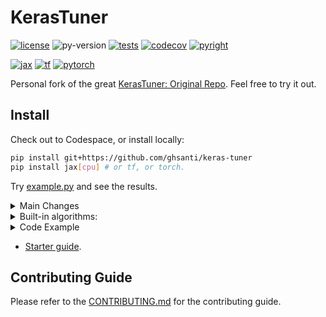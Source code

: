 # KerasTuner

[![license](https://img.shields.io/badge/License-Apache_2.0-green)](https://github.com/ghsanti/keras-tuner/blob/master/LICENSE)
![py-version](https://img.shields.io/badge/Python-3.10+-blue)
[![tests](https://github.com/keras-team/keras-tuner/workflows/Tests/badge.svg?branch=master)](https://github.com/keras-team/ghsanti/actions?query=workflow%3ATests+branch%3Amaster)
[![codecov](https://codecov.io/gh/ghsanti/keras-tuner/branch/master/graph/badge.svg)](https://codecov.io/gh/ghsanti/keras-tuner)
[![pyright](https://microsoft.github.io/pyright/img/pyright_badge.svg)](https://microsoft.github.io/pyright/)

[![jax](https://img.shields.io/badge/jax-blue)](https://github.com/jax-ml/jax)
[![tf](https://img.shields.io/badge/tensorflow-yellow)](https://github.com/tensorflow/tensorflow)
[![pytorch](https://img.shields.io/badge/pytorch-orange)](https://github.com/pytorch/pytorch)

Personal fork of the great [KerasTuner: Original Repo](https://github.com/keras-team/keras-tuner). Feel free to try it out.

## Install

Check out to Codespace, or install locally:

```bash
pip install git+https://github.com/ghsanti/keras-tuner
pip install jax[cpu] # or tf, or torch.
```

Try [example.py](https://github.com/ghsanti/keras-tuner/blob/master/example.py) and see the results.

<details>
<summary>
Main Changes
</summary>
- Detailed results and type annotations (some.)
</details>

<details>
<summary>
Built-in algorithms:
</summary>
Find the best parameters using the the built-in algorithms:

- Bayesian Optimization,
- Hyperband,
- Random Search

or extend in order to experiment with new search algorithms.

</details>

<details>
<summary>
Code Example
</summary>

```python
import keras_tuner
import keras
def build_model(hp):
  model = keras.Sequential()
  model.add(keras.layers.Dense(
      hp.Choice('units', [8, 16, 32]),
      activation='relu'))
  model.add(keras.layers.Dense(1))
  model.compile(loss='mse')
  return model

tuner = keras_tuner.RandomSearch(
    build_model,
    objective='val_loss',
    max_trials=5 # tries with the same parameters.
  )

tuner.search(x_train, y_train, epochs=5, validation_data=(x_val, y_val))
best_model = tuner.get_best_models()[0]
```

</details>

- [Starter guide](https://keras.io/guides/keras_tuner/getting_started/).

## Contributing Guide

Please refer to the [CONTRIBUTING.md](https://github.com/ghsanti/keras-tuner/blob/master/CONTRIBUTING.md) for the contributing guide.

